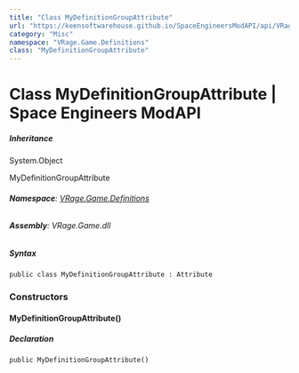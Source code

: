 ```yaml
---
title: "Class MyDefinitionGroupAttribute"
url: "https://keensoftwarehouse.github.io/SpaceEngineersModAPI/api/VRage.Game.Definitions.MyDefinitionGroupAttribute.html"
category: "Misc"
namespace: "VRage.Game.Definitions"
class: "MyDefinitionGroupAttribute"
---
```


# Class MyDefinitionGroupAttribute | Space Engineers ModAPI

##### Inheritance

System.Object

MyDefinitionGroupAttribute

###### **Namespace**: [VRage.Game.Definitions](https://keensoftwarehouse.github.io/SpaceEngineersModAPI/api/VRage.Game.Definitions.html)

###### **Assembly**: VRage.Game.dll

##### Syntax

```
public class MyDefinitionGroupAttribute : Attribute
```

### Constructors

#### MyDefinitionGroupAttribute()

##### Declaration

```
public MyDefinitionGroupAttribute()
```
